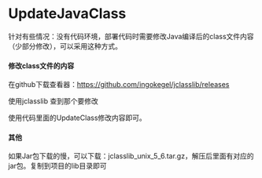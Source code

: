 # UpdateJavaClass



针对有些情况：没有代码环境，部署代码时需要修改Java编译后的class文件内容（少部分修改），可以采用这种方式。

#### 修改class文件的内容

在github下载查看器：https://github.com/ingokegel/jclasslib/releases

使用jclasslib 查到那个要修改

使用代码里面的UpdateClass修改内容即可。



#### 其他

如果Jar包下载的慢，可以下载：jclasslib_unix_5_6.tar.gz，解压后里面有对应的jar包。复制到项目的lib目录即可

